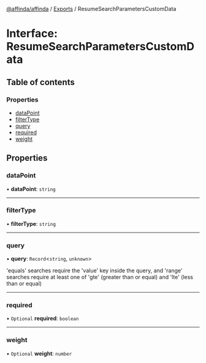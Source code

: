 [@affinda/affinda](../README.md) / [Exports](../modules.md) / ResumeSearchParametersCustomData

# Interface: ResumeSearchParametersCustomData

## Table of contents

### Properties

- [dataPoint](ResumeSearchParametersCustomData.md#datapoint)
- [filterType](ResumeSearchParametersCustomData.md#filtertype)
- [query](ResumeSearchParametersCustomData.md#query)
- [required](ResumeSearchParametersCustomData.md#required)
- [weight](ResumeSearchParametersCustomData.md#weight)

## Properties

### dataPoint

• **dataPoint**: `string`

___

### filterType

• **filterType**: `string`

___

### query

• **query**: `Record`<`string`, `unknown`\>

'equals' searches require the 'value' key inside the query, and 'range' searches require at least one of 'gte' (greater than or equal) and 'lte' (less than or equal)

___

### required

• `Optional` **required**: `boolean`

___

### weight

• `Optional` **weight**: `number`
